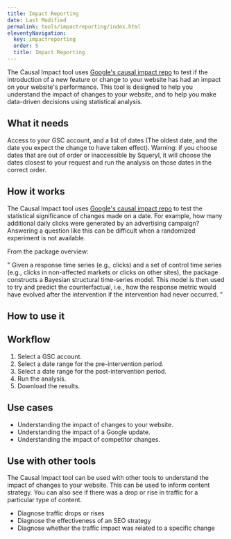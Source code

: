 ```yaml
---
title: Impact Reporting
date: Last Modified
permalink: tools/impactreporting/index.html
eleventyNavigation:
  key: impactreporting
  order: 5
  title: Impact Reporting
---
```


The Causal Impact tool uses [Google's causal impact repo](https://google.github.io/CausalImpact/CausalImpact.html) to test if the introduction of a new feature or change to your website has had an impact on your website's performance. This tool is designed to help you understand the impact of changes to your website, and to help you make data-driven decisions using statistical analysis.

## What it needs
Access to your GSC account, and a list of dates (The oldest date, and the date you expect the change to have taken effect). Warning: if you choose dates that are out of order or inaccessible by Squeryl, it will choose the dates closest to your request and run the analysis on those dates in the correct order.

## How it works

The Causal Impact tool uses [Google's causal impact repo](https://google.github.io/CausalImpact/CausalImpact.html) to test the statistical significance of changes made on a date. For example, how many additional daily clicks were generated by an advertising campaign? Answering a question like this can be difficult when a randomized experiment is not available.

From the package overview:

"
Given a response time series (e.g., clicks) and a set of control time series (e.g., clicks in non-affected markets or clicks on other sites), the package constructs a Bayesian structural time-series model. This model is then used to try and predict the counterfactual, i.e., how the response metric would have evolved after the intervention if the intervention had never occurred.
"

## How to use it


## Workflow

1. Select a GSC account.
2. Select a date range for the pre-intervention period.
3. Select a date range for the post-intervention period.
4. Run the analysis.
5. Download the results.

## Use cases

- Understanding the impact of changes to your website.
- Understanding the impact of a Google update.
- Understanding the impact of competitor changes.

## Use with other tools

The Causal Impact tool can be used with other tools to understand the impact of changes to your website. This can be used to inform content strategy. You can also see if there was a drop or rise in traffic for a particular type of content.

- Diagnose traffic drops or rises
- Diagnose the effectiveness of an SEO strategy
- Diagnose whether the traffic impact was related to a specific change
